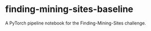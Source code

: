 # finding-mining-sites-baseline
A PyTorch pipeline notebook for the Finding-Mining-Sites challenge.
